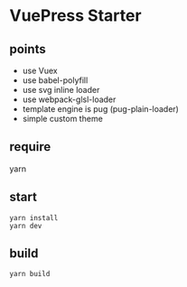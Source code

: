 # VuePress Starter

## points
 <!-- - transpiler changing to babel -->
 - use Vuex
 - use babel-polyfill
 - use svg inline loader
 - use webpack-glsl-loader
 - template engine is pug (pug-plain-loader)
 - simple custom theme

## require
yarn


## start
```
yarn install
yarn dev
```

## build
```
yarn build
```
